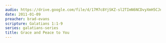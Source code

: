 ```yaml
---
audio: https://drive.google.com/file/d/17M7c8YjSKZ-sl2TImN6NCDvyXmH5CJn_/view
date: 2011-01-09
preacher: brad-evans
scripture: Galatians 1:1-9
series: galatians-series
title: Grace and Peace to You
---
```

